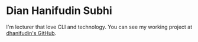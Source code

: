 # Dian Hanifudin Subhi

I'm lecturer that love CLI and technology. You can see my working project at
[dhanifudin's GitHub](https://github.com/dhanifudin).
